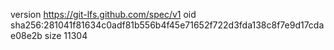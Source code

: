 version https://git-lfs.github.com/spec/v1
oid sha256:281041f81634c0adf81b556b4f45e71652f722d3fda138c8f7e9d17cdae08e2b
size 11304
